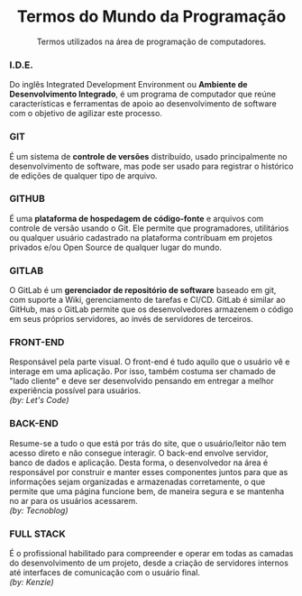 <h1 align="center"> Termos do Mundo da Programação </h1>
<p align="center"> Termos utilizados na área de programação de computadores. </p>

<h3> I.D.E. </h3>
  <p> Do inglês Integrated Development Environment ou <b>Ambiente de Desenvolvimento Integrado</b>, é um programa de computador que reúne características e ferramentas de apoio    ao desenvolvimento de software com o objetivo de agilizar este processo.
  </p>

<h3> GIT </h3>
  <p> É um sistema de <b>controle de versões</b> distribuído, usado principalmente no desenvolvimento de software, mas pode ser usado para registrar o histórico de edições de       qualquer tipo de arquivo.
  </p>

<h3> GITHUB </h3>
  <p> É uma <b>plataforma de hospedagem de código-fonte</b> e arquivos com controle de versão usando o Git. Ele permite que programadores, utilitários ou qualquer usuário           cadastrado na plataforma contribuam em projetos privados e/ou Open Source de qualquer lugar do mundo.
  </p>

<h3> GITLAB </h3>
  <p> O GitLab é um <b>gerenciador de repositório de software</b> baseado em git, com suporte a Wiki, gerenciamento de tarefas e CI/CD. GitLab é similar ao GitHub, mas o GitLab     permite que os desenvolvedores armazenem o código em seus próprios servidores, ao invés de servidores de terceiros.
  </p>

<h3> FRONT-END </h3>
  <p> Responsável pela parte visual. O front-end é tudo aquilo que o usuário vê e interage em uma aplicação. Por isso, também costuma ser chamado de "lado cliente" e deve ser desenvolvido pensando em entregar a melhor experiência possível para usuários.<br/> <i>(by: Let's Code)</i>
  </p>
  
<h3> BACK-END </h3>
  <p> Resume-se a tudo o que está por trás do site, que o usuário/leitor não tem acesso direto e não consegue interagir. O back-end envolve servidor, banco de dados e aplicação. Desta forma, o desenvolvedor na área é responsável por construir e manter esses componentes juntos para que as informações sejam organizadas e armazenadas corretamente, o que permite que uma página funcione bem, de maneira segura e se mantenha no ar para os usuários acessarem.<br/> <i>(by: Tecnoblog)</i>
  </p>

<h3> FULL STACK </h3>
  <p> É o profissional habilitado para compreender e operar em todas as camadas do desenvolvimento de um projeto, desde a criação de servidores internos até interfaces de comunicação com o usuário final.<br/> <i>(by: Kenzie)</i>
  </p>
